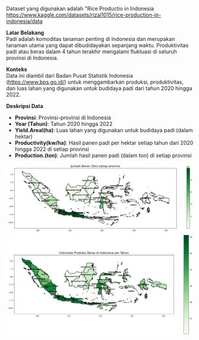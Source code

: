 Dataset yang digunakan adalah "Rice Productio in Indonesia https://www.kaggle.com/datasets/rizal1015/rice-production-in-indonesia/data

**Latar Belakang**  
Padi adalah komoditas tanaman penting di Indonesia dan merupakan tanaman utama yang dapat dibudidayakan sepanjang waktu. Produktivitas padi atau beras dalam 4 tahun terakhir mengalami fluktuasi di seluruh provinsi di Indonesia.

**Konteks**  
Data ini diambil dari Badan Pusat Statistik Indonesia (https://www.bps.go.id/) untuk menggambarkan produksi, produktivitas, dan luas lahan yang digunakan untuk budidaya padi dari tahun 2020 hingga 2022.

**Deskripsi Data**  

- **Provinsi**: Provinsi-provinsi di Indonesia  
- **Year (Tahun)**: Tahun 2020 hingga 2022  
- **Yield.Areal(ha)**: Luas lahan yang digunakan untuk budidaya padi (dalam hektar)  
- **Productivity(kw/ha)**: Hasil panen padi per hektar setiap tahun dari 2020 hingga 2022 di setiap provinsi  
- **Production.(ton)**: Jumlah hasil panen padi (dalam ton) di setiap provinsi  




![](https://github.com/AdhiGozalt/ProduksiBerasIndonesia2020-2022-Visualization/blob/master/Jumlah%20Beras%20(Ton)%20setiap%20provinsi.png)
![](https://github.com/AdhiGozalt/ProduksiBerasIndonesia2020-2022-Visualization/blob/master/Intensitas%20Produksi%20Beras%20di%20Indonesia%20per%20Tahun.png)
